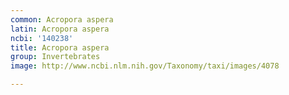 ```yaml
---
common: Acropora aspera
latin: Acropora aspera
ncbi: '140238'
title: Acropora aspera
group: Invertebrates
image: http://www.ncbi.nlm.nih.gov/Taxonomy/taxi/images/4078

---
```

